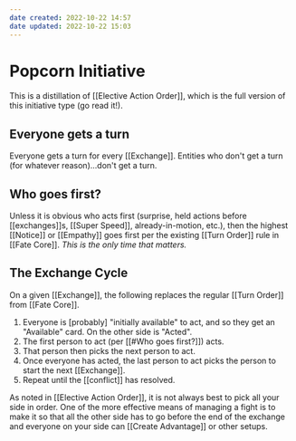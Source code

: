 ```yaml
---
date created: 2022-10-22 14:57
date updated: 2022-10-22 15:03
---
```


# Popcorn Initiative

This is a distillation of [[Elective Action Order]], which is the full version of this initiative type (go read it!).

## Everyone gets a turn

Everyone gets a turn for every [[Exchange]].  Entities who don't get a turn (for whatever reason)...don't get a turn.

## Who goes first?

Unless it is obvious who acts first (surprise, held actions before [[exchanges]]s, [[Super Speed]], already-in-motion, etc.), then the highest [[Notice]] or [[Empathy]] goes first per the existing [[Turn Order]] rule in [[Fate Core]].  _This is the only time that matters._

## The Exchange Cycle

On a given [[Exchange]], the following replaces the regular [[Turn Order]] from [[Fate Core]].

1. Everyone is [probably] "initially available" to act, and so they get an "Available" card.  On the other side is "Acted".
2. The first person to act (per [[#Who goes first?]]) acts.
3. That person then picks the next person to act.
4. Once everyone has acted, the last person to act picks the person to start the next [[Exchange]].
5. Repeat until the [[conflict]] has resolved.

As noted in [[Elective Action Order]], it is not always best to pick all your side in order.  One of the more effective means of managing a fight is to make it so that all the other side has to go before the end of the exchange and everyone on your side can [[Create Advantage]] or other setups.
